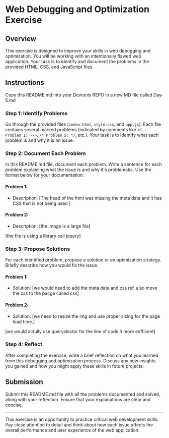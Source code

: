 # Web Debugging and Optimization Exercise

## Overview

This exercise is designed to improve your skills in web debugging and optimization. You will be working with an intentionally flawed web application. Your task is to identify and document the problems in the provided HTML, CSS, and JavaScript files.

## Instructions

Copy this README.md into your Devtools REPO in a new MD file called Day-5.md

### Step 1: Identify Problems

Go through the provided files (`index.html`, `style.css`, and `app.js`). Each file contains several marked problems (indicated by comments like `<!-- Problem 1: -->`, `/* Problem 5: */`, etc.). Your task is to identify what each problem is and why it is an issue.

### Step 2: Document Each Problem

In this README.md file, document each problem. Write a sentence for each problem explaining what the issue is and why it's problematic. Use the format below for your documentation:

#### Problem 1:

- Description: [The head of the html was missing the meta data and it has CSS that is not being used  ]

#### Problem 2:

- Description: [the image is a large file]

[the file is using a library call jquery]

### Step 3: Propose Solutions

For each identified problem, propose a solution or an optimization strategy. Briefly describe how you would fix the issue.

#### Problem 1:

- Solution: [we would need to add the meta data and css ref. also move the css to the pacge called css]

#### Problem 2:

- Solution: [we need to resize the img and use proper sizing for the page load time.]

[we would actully use queryslector for the line of code it more enfficent]

### Step 4: Reflect

After completing the exercise, write a brief reflection on what you learned from this debugging and optimization process. Discuss any new insights you gained and how you might apply these skills in future projects.

## Submission

Submit this README.md file with all the problems documented and solved, along with your reflection. Ensure that your explanations are clear and concise.

---

This exercise is an opportunity to practice critical web development skills. Pay close attention to detail and think about how each issue affects the overall performance and user experience of the web application.